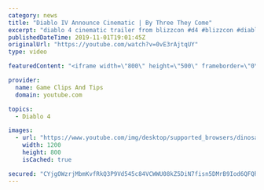 ```yaml
---
category: news
title: "Diablo IV Announce Cinematic | By Three They Come"
excerpt: "diablo 4 cinematic trailer from blizzcon #d4 #blizzcon #diablo."
publishedDateTime: 2019-11-01T19:01:45Z
originalUrl: "https://youtube.com/watch?v=0vE3rAjtqUY"
type: video

featuredContent: "<iframe width=\"800\" height=\"500\" frameborder=\"0\" src=\"https://www.youtube.com/embed/0vE3rAjtqUY\" allow=\"accelerometer; autoplay; encrypted-media; gyroscope; picture-in-picture\" allowfullscreen></iframe>"

provider:
  name: Game Clips And Tips
  domain: youtube.com

topics:
  - Diablo 4

images:
  - url: "https://www.youtube.com/img/desktop/supported_browsers/dinosaur.png"
    width: 1200
    height: 800
    isCached: true

secured: "CYjgOWzrjMbmKvfRkQ3P9Vd545c84VCWWU08kZ5DiN7fisn5DMrB9Iod6QFQhZy+5e5Cd6TNlnQKvbrnam6t8/VZS31fsrUUFIHR9aDFoIsJbs3GOKst9waXq6BBbE6M5Zhe00K2oU1eWmKtRwJz2RTsRQplkuCTtffCw3XHl3IP+EkFYAqMt/HyYqCjgw8F2cNnPyWIWebG/f+h+YRBWkNtRYvll6j5mowIjkgMXqW21TEkOxiajL9HIAshluB/63u2ZQOo0XNmtGNlO3iCTCDQitQTL54PkBXFwiHVG3vuDMbcQwVoY3kqWXZgNpBU0zgS/YSwJp6+zDzhxDqCEqf0a6dU2Yw0AoA8BFDNLBfYiSq47UmVnbe1k3HQtC8oD8rVDKRqYzNZ/BGyuqctlg==;fMIVHAsH0mDSFIDY2D6RvA=="
---
```


